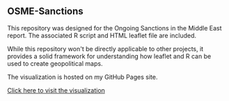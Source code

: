 ## OSME-Sanctions

This repository was designed for the Ongoing Sanctions in the Middle East report. The associated R script and HTML leaflet file are included.

While this repository won't be directly applicable to other projects, it provides a solid framework for understanding how leaflet and R can be used to create geopolitical maps.

The visualization is hosted on my GitHub Pages site.

[Click here to visit the visualization](https://londonpolitica.com/sanctions)
